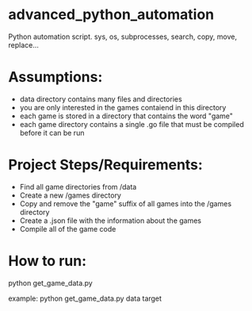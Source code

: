 # advanced_python_automation
Python automation script. sys, os, subprocesses, search, copy, move, replace...

# Assumptions:

- data directory contains many files and directories
- you are only interested in the games contaiend in this directory
- each game is stored in a directory that contains the word "game"
- each game directory contains a single .go file that must be compiled before it can be run


# Project Steps/Requirements:

- Find all game directories from /data
- Create a new /games directory 
- Copy and remove the "game" suffix of all games into the /games directory
- Create a .json file with the information about the games
- Compile all of the game code

# How to run:

python get_game_data.py <source folder name> <destinatio folder name>

example: python get_game_data.py data target